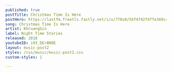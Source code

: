 ```yaml
---
published: true
postTitle: Christmas Time Is Here
postHero: https://lastfm.freetls.fastly.net/i/u/770x0/56f4f92fdffe369c47340cb62d3b2623.jpg#56f4f92fdffe369c47340cb62d3b2623
song: Christmas Time Is Here
artist: Khruangbin
label: Night Time Stories
released: 2018
youtubeID: i93_DErBN0E
layout: music-post2
styles: /css/music/music-post2.css
custom-styles: |

---
```

